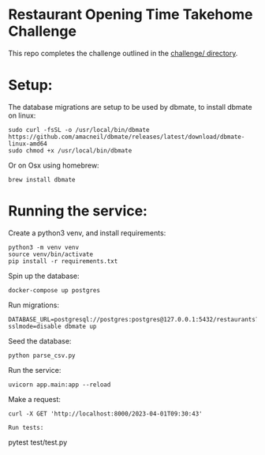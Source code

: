 # Restaurant Opening Time Takehome Challenge

This repo completes the challenge outlined in the [challenge/ directory](challenge/README.md).

# Setup:

The database migrations are setup to be used by dbmate, to install dbmate on linux:
```
sudo curl -fsSL -o /usr/local/bin/dbmate https://github.com/amacneil/dbmate/releases/latest/download/dbmate-linux-amd64
sudo chmod +x /usr/local/bin/dbmate
```

Or on Osx using homebrew:

```
brew install dbmate
```


# Running the service:
Create a python3 venv, and install requirements:
```
python3 -m venv venv 
source venv/bin/activate
pip install -r requirements.txt
```


Spin up the database:
```
docker-compose up postgres
```

Run migrations:
```
DATABASE_URL=postgresql://postgres:postgres@127.0.0.1:5432/restaurants?sslmode=disable dbmate up
```

Seed the database:
```
python parse_csv.py   
```

Run the service:
```
uvicorn app.main:app --reload
```

Make a request:
```
curl -X GET 'http://localhost:8000/2023-04-01T09:30:43'
```


```
Run tests:
```
pytest test/test.py
```
